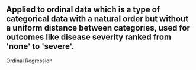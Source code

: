 Applied to ordinal data which is a type of categorical data with a natural order but without a uniform distance between categories, used for outcomes like disease severity ranked from 'none' to 'severe'.
---
Ordinal Regression
